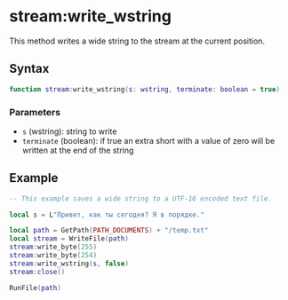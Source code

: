 # stream:write_wstring

This method writes a wide string to the stream at the current position.

## Syntax

```lua
function stream:write_wstring(s: wstring, terminate: boolean = true)
```

### Parameters

- `s` (wstring): string to write
- `terminate` (boolean): if true an extra short with a value of zero will be written at the end of the string

## Example

```lua
-- This example saves a wide string to a UTF-16 encoded text file.

local s = L"Привет, как ты сегодня? Я в порядке."

local path = GetPath(PATH_DOCUMENTS) + "/temp.txt"
local stream = WriteFile(path)
stream:write_byte(255)
stream:write_byte(254)
stream:write_wstring(s, false)
stream:close()

RunFile(path)
```
